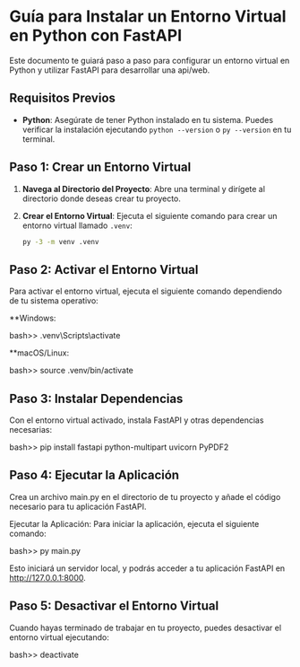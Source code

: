 # Guía para Instalar un Entorno Virtual en Python con FastAPI

Este documento te guiará paso a paso para configurar un entorno virtual en Python y utilizar FastAPI para desarrollar una api/web.

## Requisitos Previos

- **Python**: Asegúrate de tener Python instalado en tu sistema. Puedes verificar la instalación ejecutando `python --version` o `py --version` en tu terminal.

## Paso 1: Crear un Entorno Virtual

1. **Navega al Directorio del Proyecto**: Abre una terminal y dirígete al directorio donde deseas crear tu proyecto.

2. **Crear el Entorno Virtual**: Ejecuta el siguiente comando para crear un entorno virtual llamado `.venv`:

   ```bash
   py -3 -m venv .venv


## Paso 2: Activar el Entorno Virtual
 Para activar el entorno virtual, ejecuta el siguiente comando dependiendo de tu sistema operativo:

**Windows:

bash>> .venv\Scripts\activate

**macOS/Linux:

bash>> source .venv/bin/activate

## Paso 3: Instalar Dependencias
 Con el entorno virtual activado, instala FastAPI y otras dependencias necesarias:

bash>> pip install fastapi python-multipart uvicorn PyPDF2

## Paso 4: Ejecutar la Aplicación
Crea un archivo main.py en el directorio de tu proyecto y añade el código necesario para tu aplicación FastAPI.

Ejecutar la Aplicación: Para iniciar la aplicación, ejecuta el siguiente comando:

bash>> py main.py

Esto iniciará un servidor local, y podrás acceder a tu aplicación FastAPI en http://127.0.0.1:8000.

## Paso 5: Desactivar el Entorno Virtual
Cuando hayas terminado de trabajar en tu proyecto, puedes desactivar el entorno virtual ejecutando:

bash>> deactivate